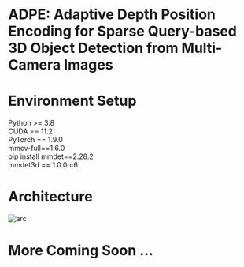 # ADPE: Adaptive Depth Position Encoding for Sparse Query-based 3D Object Detection from Multi-Camera Images
# Environment Setup  
Python >= 3.8 \
CUDA == 11.2 \
PyTorch == 1.9.0 \
mmcv-full==1.6.0\
pip install mmdet==2.28.2\
mmdet3d == 1.0.0rc6 

# Architecture
![arc](https://github.com/user-attachments/assets/5617f39c-80ef-4c22-a032-425a43e05b56)

# More Coming Soon ...
